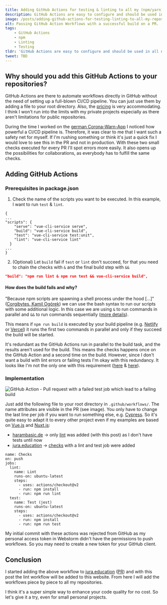 ```yaml
---
title: Adding GitHub Actions for testing & linting to all my (npm/yarn) repositories
description: GitHub Actions are easy to configure and should be used in all npm/yarn based projects. 
image: /posts/adding-github-actions-for-testing-linting-to-all-my-repositories/checks_passed.png
alt: Passing GitHub Action Workflows with a successful build on a PR.
tags: 
    - GitHub Actions
    - npm
    - Linting
    - Testing
tldr: 'GitHub Actions are easy to configure and should be used in all npm/yarn based projects. Checkout the <a href="https://gist.github.com/LukaHarambasic/0ef1c88782b6e8b138d5d0319f5a3a85">Gist</a> if you are only interested in the code.'
tweet: TBD
---
```


## Why should you add this GitHub Actions to your repositories?

GitHub Actions are there to automate workflows directly in GitHub without the need of setting up a full-blown CI/CD pipeline. You can just use them by adding a file to your root directory. Also, the [pricing](https://github.com/pricing) is very accommodating. I think I won't run into the limits with my private projects especially as there aren't limitations for public repositories.

During the time I worked on the [german Corona-Warn-App](https://www.coronawarn.app/en/) I noticed how powerful a CI/CD pipeline is. Therefore, it was clear to me that I want such a safety net for myself. If I'm rushing something or think it's just a quick fix I would love to see this in the PR and not in production. With these two small checks executed for every PR I'll spot errors more easily. It also opens up the possibilities for collaborations, as everybody has to fulfill the same checks.

## Adding GitHub Actions

### Prerequisites in package.json

1. Check the name of the scripts you want to be executed. In this example, I want to run `test` & `lint`.

```json[package.json]
{
...
"scripts": {
    "serve": "vue-cli-service serve",
    "build": "vue-cli-service build",
    "test": "vue-cli-service test:unit",
    "lint": "vue-cli-service lint"
  }
...
}
```

2. (Optional) Let `build` fail if `test` or `lint` don't succeed, for that you need to chain the checks with `&` and the final build step with `&&`

```json
"build": "npm run lint & npm run test && vue-cli-service build",
```

#### How does the build fails and why?

"Because npm scripts are spawning a shell process under the hood [...]" ([Corgibytes, Kamil Ogórek](https://corgibytes.com/blog/2017/04/18/npm-tips/)) we can use the bash syntax to run our scripts with some additional logic. In this case we are using `&` to run commands in parallel and `&&` to run commands sequentially ([more details](https://www.gnu.org/software/bash/manual/html_node/Lists.html)).

This means if `npm run build` is executed by your build pipeline (e.g. [Netlify](https://www.netlify.com/) or [Vercel](https://vercel.com/dashboard)) it runs the first two commands in parallel and only if they succeed the build will be started.

It's redundant as the GitHub Actions run in parallel to the build task, and the results aren't used for the build. This means the checks happens once on the GitHub Action and a second time on the build. However, since I don't want a build with lint errors or failing tests I'm okay with this redundancy. It looks like I'm not the only one with this requirement ([here](https://github.com/vercel/vercel/discussions/4589) & [here](https://github.com/vercel/vercel/discussions/5420)).

### Implementation

![GitHub Action - Pull request with a failed test job which lead to a failing build](/posts/adding-github-actions-for-testing-linting-to-all-my-repositories/checks_failed.png)

Just add the following file to your root directory in `.github/workflows/`. The name attributes are visible in the PR (see image). You only have to change the last line per job if you want to run something else, e.g. [Cypress](https://www.cypress.io/). So it's quite easy to adapt it to every other project even if my examples are based on [Vue.js](https://vuejs.org/) and [Nuxt.js](https://nuxtjs.org/):

- [harambasic.de](http://harambasic.de) → only [lint](https://github.com/LukaHarambasic/harambasic.de/pull/22/files#diff-107e910e9f2ebfb9a741fa10b2aa7100cc1fc4f5f3aca2dfe78b905cbd73c0d2) was added (with this post) as I don't have tests until now
- [jura.education](http://jura.education) → [checks](https://github.com/LukaHarambasic/jura.education/pull/6/files#diff-3ea54af4839eb75404d71b28252bead7e7ec8f676b1f815e1cde02629a75c165) with a lint and test job were added

```yaml[.github/workflows/checks.yml]
name: Checks
on: push
jobs:
  lint:
    name: Lint
    runs-on: ubuntu-latest
    steps:
      - uses: actions/checkout@v2
      - run: npm install
      - run: npm run lint
  test:
    name: Test (jest)
    runs-on: ubuntu-latest
    steps:
      - uses: actions/checkout@v2
      - run: npm install
      - run: npm run test
```

<callout>
    My initial commit with these actions was rejected from GitHub as my personal access token in Webstorm didn't have the permissions to push workflows. So you may need to create a new token for your GitHub client.
</callout>

## Conclusion

I started adding the above workflow to [jura.education](http://jura.education) ([PR](https://github.com/LukaHarambasic/jura.education/pull/6)) and with this post the lint workflow will be added to this website. From here I will add the workflows piece by piece to all my repositories.

I think it's a super simple way to enhance your code quality for no cost. So let's give it a try, even for small personal projects.

